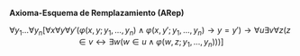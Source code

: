 **Axioma-Esquema de Remplazamiento (ARep)**

$$\forall y_1...\forall y_n [\forall x\forall y\forall y' (\varphi(x, y; y_1 ,..., y_n ) \wedge \varphi(x, y' ; y_1 ,..., y_n ) \longrightarrow y= y' ) \longrightarrow \forall u\exists v\forall z(z \in v \longleftrightarrow \exists w(w \in u \wedge \varphi(w, z; y_1 ,..., y_n )))]$$